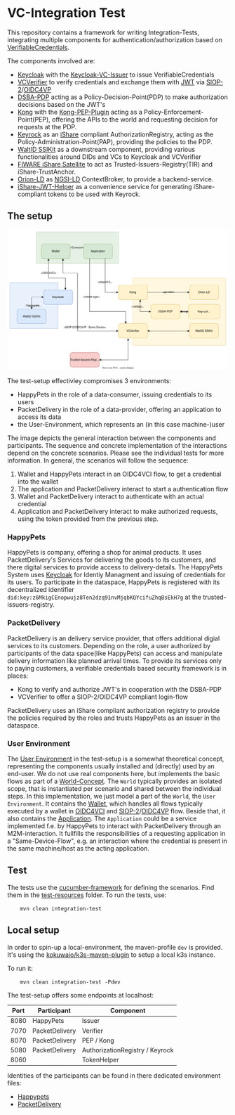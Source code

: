 # VC-Integration Test

This repository contains a framework for writing Integration-Tests, integrating multiple components for 
authentication/authorization based on [VerifiableCredentials](https://www.w3.org/TR/vc-data-model/).

The components involved are:
* [Keycloak](https://www.keycloak.org/) with the [Keycloak-VC-Issuer](https://github.com/wistefan/keycloak-vc-issuer) to issue VerifiableCredentials 
* [VCVerifier](https://github.com/FIWARE/VCVerifier) to verify credentials and exchange them with [JWT](https://www.rfc-editor.org/rfc/rfc7519) via [SIOP-2](https://openid.net/specs/openid-connect-self-issued-v2-1_0.html#name-cross-device-self-issued-op)/[OIDC4VP](https://openid.net/specs/openid-4-verifiable-presentations-1_0.html#request_scope)
* [DSBA-PDP](https://github.com/FIWARE/dsba-pdp) acting as a Policy-Decision-Point(PDP) to make authorization decisions based on the JWT's
* [Kong](https://konghq.com/) with the [Kong-PEP-Plugin](https://github.com/FIWARE/kong-plugins-fiware/tree/main/kong-pep-plugin) acting as a Policy-Enforcement-Point(PEP), offering the APIs to the world and requesting decision for requests at the PDP.
* [Keyrock](https://github.com/ging/fiware-idm) as an [iShare](https://dev.ishare.eu/index.html) compliant AuthorizationRegistry, acting as the Policy-Administration-Point(PAP), providing the policies to the PDP.
* [WaltID SSIKit](https://github.com/walt-id/waltid-ssikit) as a downstream component, providing various functionalities around DIDs and VCs to Keycloak and VCVerifier
* [FIWARE iShare Satellite](https://github.com/FIWARE/ishare-satellite) to act as Trusted-Issuers-Registry(TIR) and iShare-TrustAnchor.
* [Orion-LD](https://github.com/FIWARE/context.Orion-LD) as [NGSI-LD](https://www.etsi.org/deliver/etsi_gs/CIM/001_099/009/01.06.01_60/gs_cim009v010601p.pdf) ContextBroker, to provide a backend-service.
* [iShare-JWT-Helper](https://github.com/wistefan/ishare-jwt-helper) as a convenience service for generating iShare-compliant tokens to be used with Keyrock.

## The setup

![overview](doc/arch.svg)

The test-setup effectivley compromises 3 environments:

- HappyPets in the role of a data-consumer, issuing credentials to its users
- PacketDelivery in the role of a data-provider, offering an application to access its data
- the User-Environment, which represents an (in this case machine-)user

The image depicts the general interaction between the components and participants. The sequence and concrete implementation of 
the interactions depend on the concrete scenarios. Please see the individual tests for more information. In general, the scenarios will 
follow the sequence:
1. Wallet and HappyPets interact in an OIDC4VCI flow, to get a credential into the wallet
2. The application and PacketDelivery interact to start a authentication flow
3. Wallet and PacketDelivery interact to authenticate with an actual credential
4. Application and PacketDelivery interact to make authorized requests, using the token provided from the previous step.

### HappyPets

HappyPets is company, offering a shop for animal products. It uses PacketDelivery's Services for delivering the goods to its customers,
and there digital services to provide access to delivery-details. 
The HappyPets System uses [Keycloak](https://www.keycloak.org/) for Identiy Managment and issuing of credentials for its users. To participate
in the dataspace, HappyPets is registered with its decentralized identifier ```did:key:z6MkigCEnopwujz8Ten2dzq91nvMjqbKQYcifuZhqBsEkH7g``` at
the trusted-issuers-registry.

### PacketDelivery

PacketDelivery is an delivery service provider, that offers additional digial services to its customers. Depending on the
role, a user authorized by participants of the data space(like HappyPets) can access and manipulate delivery information like 
planned arrival times. 
To provide its services only to paying customers, a verifiable credentials based security framework is in places:
- Kong to verify and authorize JWT's in cooperation with the DSBA-PDP
- VCVerifier to offer a SIOP-2/OIDC4VP compliant login-flow

PacketDelivery uses an iShare compliant authorization registry to provide the policies required by the roles and trusts
HappyPets as an issuer in the dataspace.

### User Environment

The  [User Environment](./src/test/java/org/fiware/vc/it/model/UserEnvironment.java) in the test-setup is a somewhat theoretical
concept, representing the components usually installed and (directly) used by an end-user. We do not use real components
here, but implements the basic flows as part of a [World-Concept](https://github.com/cucumber/cucumber-js/blob/main/docs/support_files/world.md). 
The ```World``` typically provides an isolated scope, that is instantiated per scenario and shared between the individual steps.
In this implementation, we just model a part of the ```World```, the ```User Environment```. It contains the [Wallet](./src/test/java/org/fiware/vc/it/model/Wallet.java), 
which handles all flows typically executed by a wallet in [OIDC4VCI](https://openid.net/specs/openid-4-verifiable-credential-issuance-1_0.html) 
and [SIOP-2](https://openid.net/specs/openid-connect-self-issued-v2-1_0.html)/[OIDC4VP](https://openid.net/specs/openid-4-verifiable-presentations-1_0.html) flow.
Beside that, it also contains the [Application](./src/test/java/org/fiware/vc/it/model/Application.java). The ```Application```
could be a service implemented f.e. by HappyPets to interact with PacketDelivery through an M2M-interaction. It fullfills the responsibilities
of a requesting application in a "Same-Device-Flow", e.g. an interaction where the credential is present in the same machine/host as the acting application.

## Test

The tests use the [cucumber-framework](https://cucumber.io/) for defining the scenarios. 
Find them in the [test-resources](./src/test/resources/it) folder. To run the tests, use:

```shell
    mvn clean integration-test
```

## Local setup

In order to spin-up a local-environment, the maven-profile ```dev``` is provided. It's using the [kokuwaio/k3s-maven-plugin](https://github.com/kokuwaio/k3s-maven-plugin) to setup
a local k3s instance. 

To run it: 
```shell
    mvn clean integration-test -Pdev
```

The test-setup offers some endpoints at localhost: 

| Port | Participant    | Component                       |
|------|----------------|---------------------------------|
| 8080 | HappyPets      | Issuer                          |
| 7070 | PacketDelivery | Verifier                        |
| 8070 | PacketDelivery | PEP / Kong                      |
| 5080 | PacketDelivery | AuthorizationRegistry / Keyrock |
| 8060 |                | TokenHelper                     |

Identities of the participants can be found in there dedicated environment files:
- [Happypets](src/test/java/org/fiware/vc/it/HappyPetsEnvironment.java)
- [PacketDelivery](src/test/java/org/fiware/vc/it/PacketDeliveryEnvironment.java)
